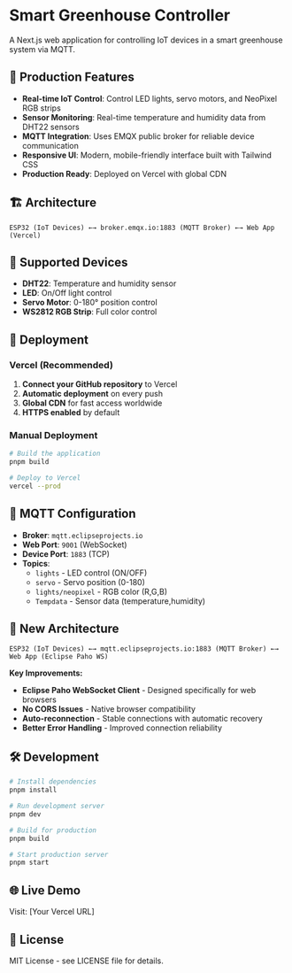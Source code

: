 # Smart Greenhouse Controller

A Next.js web application for controlling IoT devices in a smart greenhouse system via MQTT.

## 🚀 Production Features

- **Real-time IoT Control**: Control LED lights, servo motors, and NeoPixel RGB strips
- **Sensor Monitoring**: Real-time temperature and humidity data from DHT22 sensors
- **MQTT Integration**: Uses EMQX public broker for reliable device communication
- **Responsive UI**: Modern, mobile-friendly interface built with Tailwind CSS
- **Production Ready**: Deployed on Vercel with global CDN

## 🏗️ Architecture

```
ESP32 (IoT Devices) ←→ broker.emqx.io:1883 (MQTT Broker) ←→ Web App (Vercel)
```

## 📱 Supported Devices

- **DHT22**: Temperature and humidity sensor
- **LED**: On/Off light control
- **Servo Motor**: 0-180° position control
- **WS2812 RGB Strip**: Full color control

## 🚀 Deployment

### Vercel (Recommended)
1. **Connect your GitHub repository** to Vercel
2. **Automatic deployment** on every push
3. **Global CDN** for fast access worldwide
4. **HTTPS enabled** by default

### Manual Deployment
```bash
# Build the application
pnpm build

# Deploy to Vercel
vercel --prod
```

## 🔧 MQTT Configuration

- **Broker**: `mqtt.eclipseprojects.io`
- **Web Port**: `9001` (WebSocket)
- **Device Port**: `1883` (TCP)
- **Topics**:
  - `lights` - LED control (ON/OFF)
  - `servo` - Servo position (0-180)
  - `lights/neopixel` - RGB color (R,G,B)
  - `Tempdata` - Sensor data (temperature,humidity)

## 🚀 **New Architecture**

```
ESP32 (IoT Devices) ←→ mqtt.eclipseprojects.io:1883 (MQTT Broker) ←→ Web App (Eclipse Paho WS)
```

**Key Improvements:**
- **Eclipse Paho WebSocket Client** - Designed specifically for web browsers
- **No CORS Issues** - Native browser compatibility
- **Auto-reconnection** - Stable connections with automatic recovery
- **Better Error Handling** - Improved connection reliability

## 🛠️ Development

```bash
# Install dependencies
pnpm install

# Run development server
pnpm dev

# Build for production
pnpm build

# Start production server
pnpm start
```

## 🌐 Live Demo

Visit: [Your Vercel URL]

## 📄 License

MIT License - see LICENSE file for details. 
